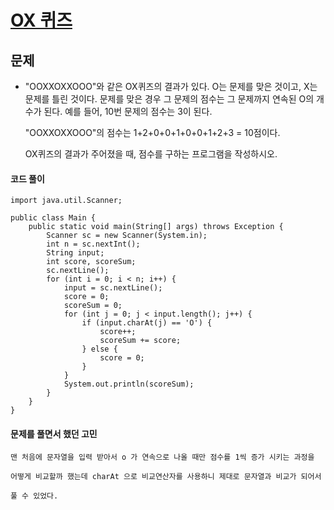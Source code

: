 # [OX 퀴즈](https://www.acmicpc.net/problem/8958)



## 문제

- "OOXXOXXOOO"와 같은 OX퀴즈의 결과가 있다. O는 문제를 맞은 것이고, X는 문제를 틀린 것이다. 문제를 맞은 경우 그 문제의 점수는 그 문제까지 연속된 O의 개수가 된다. 예를 들어, 10번 문제의 점수는 3이 된다.

  "OOXXOXXOOO"의 점수는 1+2+0+0+1+0+0+1+2+3 = 10점이다.

  OX퀴즈의 결과가 주어졌을 때, 점수를 구하는 프로그램을 작성하시오.



#### 코드 풀이

```
import java.util.Scanner;

public class Main {
    public static void main(String[] args) throws Exception {
        Scanner sc = new Scanner(System.in);
        int n = sc.nextInt();
        String input;
        int score, scoreSum;
        sc.nextLine();
        for (int i = 0; i < n; i++) {
            input = sc.nextLine();
            score = 0;
            scoreSum = 0;
            for (int j = 0; j < input.length(); j++) {
                if (input.charAt(j) == 'O') {
                    score++;
                    scoreSum += score;
                } else {
                    score = 0;
                }
            }
            System.out.println(scoreSum);
        }
    }
}
```



#### 문제를 풀면서 했던 고민 

~~~
맨 처음에 문자열을 입력 받아서 o 가 연속으로 나올 때만 점수를 1씩 증가 시키는 과정을 

어떻게 비교할까 했는데 charAt 으로 비교연산자를 사용하니 제대로 문자열과 비교가 되어서

풀 수 있었다. 


~~~



